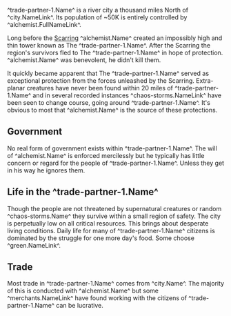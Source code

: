 ^trade-partner-1.Name^ is a river city a thousand miles North of ^city.NameLink^. Its population of ~50K is entirely controlled by ^alchemist.FullNameLink^.

Long before the [Scarring](./scarred-world.md) ^alchemist.Name^ created an impossibly high and thin tower known as The ^trade-partner-1.Name^. After the Scarring the region's survivors fled to The ^trade-partner-1.Name^ in hope of protection. ^alchemist.Name^ was benevolent, he didn't kill them.

It quickly became apparent that The ^trade-partner-1.Name^ served as exceptional protection from the forces unleashed by the Scarring. Extra-planar creatures have never been found within 20 miles of ^trade-partner-1.Name^ and in several recorded instances ^chaos-storms.NameLink^ have been seen to change course, going around ^trade-partner-1.Name^. It's obvious to most that ^alchemist.Name^ is the source of these protections.

## Government
No real form of government exists within ^trade-partner-1.Name^. The will of ^alchemist.Name^ is enforced mercilessly but he typically has little concern or regard for the people of ^trade-partner-1.Name^. Unless they get in his way he ignores them.

## Life in the ^trade-partner-1.Name^
Though the people are not threatened by supernatural creatures or random ^chaos-storms.Name^ they survive within a small region of safety. The city is perpetually low on all critical resources. This brings about desperate living conditions. Daily life for many of ^trade-partner-1.Name^ citizens is dominated by the struggle for one more day's food. Some choose ^green.NameLink^.

## Trade
Most trade in ^trade-partner-1.Name^ comes from ^city.Name^. The majority of this is conducted with ^alchemist.Name^ but some ^merchants.NameLink^ have found working with the citizens of ^trade-partner-1.Name^ can be lucrative.